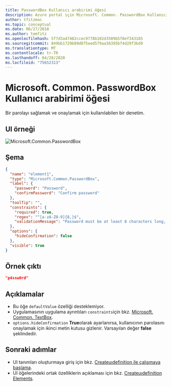 ```yaml
---
title: PasswordBox Kullanıcı arabirimi öğesi
description: Azure portal için Microsoft. Common. PasswordBox Kullanıcı arabirimi öğesini açıklar. Kullanıcıların yönetilen uygulamaları dağıttığı zaman gizli bir değer sağlamasına olanak sağlar.
author: tfitzmac
ms.topic: conceptual
ms.date: 06/27/2018
ms.author: tomfitz
ms.openlocfilehash: 5f7d3a47482ccec9778b102d3509b5f8ef343185
ms.sourcegitcommit: 849bb1729b89d075eed579aa36395bf4d29f3bd9
ms.translationtype: MT
ms.contentlocale: tr-TR
ms.lasthandoff: 04/28/2020
ms.locfileid: "75652313"
---
```

# <a name="microsoftcommonpasswordbox-ui-element"></a>Microsoft. Common. PasswordBox Kullanıcı arabirimi öğesi

Bir parolayı sağlamak ve onaylamak için kullanılabilen bir denetim.

## <a name="ui-sample"></a>UI örneği

![Microsoft.Common.PasswordBox](./media/managed-application-elements/microsoft.common.passwordbox.png)

## <a name="schema"></a>Şema

```json
{
  "name": "element1",
  "type": "Microsoft.Common.PasswordBox",
  "label": {
    "password": "Password",
    "confirmPassword": "Confirm password"
  },
  "toolTip": "",
  "constraints": {
    "required": true,
    "regex": "^[a-zA-Z0-9]{8,}$",
    "validationMessage": "Password must be at least 8 characters long, contain only numbers and letters"
  },
  "options": {
    "hideConfirmation": false
  },
  "visible": true
}
```

## <a name="sample-output"></a>Örnek çıktı

```json
"p4ssw0rd"
```

## <a name="remarks"></a>Açıklamalar

- Bu öğe `defaultValue` özelliği desteklemiyor.
- Uygulamasının uygulama ayrıntıları `constraints`için bkz. [Microsoft. Common. TextBox](microsoft-common-textbox.md).
- `options.hideConfirmation` **True**olarak ayarlanırsa, kullanıcının parolasını onaylamak için ikinci metin kutusu gizlenir. Varsayılan değer **false** şeklindedir.

## <a name="next-steps"></a>Sonraki adımlar

* UI tanımları oluşturmaya giriş için bkz. [Createuıdefinition ile çalışmaya başlama](create-uidefinition-overview.md).
* UI öğelerindeki ortak özelliklerin açıklaması için bkz. [Createuıdefinition Elements](create-uidefinition-elements.md).

